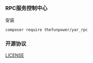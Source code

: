 ### RPC服务控制中心

 

安装 

~~~
composer require thefunpower/yar_rpc
~~~
 

### 开源协议
 
[LICENSE](LICENSE) 